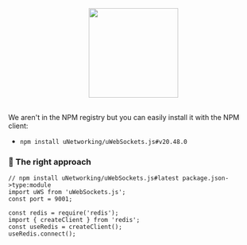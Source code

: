 <div align="center">
<img src="https://raw.githubusercontent.com/uNetworking/uWebSockets/master/misc/logo.svg" height="180" /><br>
<br>
</div>

We aren't in the NPM registry but you can easily install it with the NPM client:
* `npm install uNetworking/uWebSockets.js#v20.48.0`


### :dart: The right approach

```
// npm install uNetworking/uWebSockets.js#latest package.json->type:module
import uWS from 'uWebSockets.js';
const port = 9001;

const redis = require('redis');
import { createClient } from 'redis';
const useRedis = createClient();
useRedis.connect();
```
